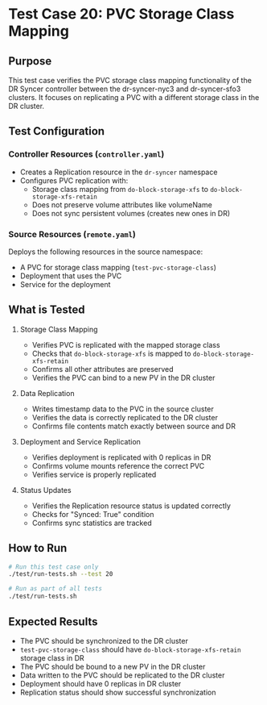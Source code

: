 # Test Case 20: PVC Storage Class Mapping

## Purpose
This test case verifies the PVC storage class mapping functionality of the DR Syncer controller between the dr-syncer-nyc3 and dr-syncer-sfo3 clusters. It focuses on replicating a PVC with a different storage class in the DR cluster.

## Test Configuration

### Controller Resources (`controller.yaml`)
- Creates a Replication resource in the `dr-syncer` namespace
- Configures PVC replication with:
  - Storage class mapping from `do-block-storage-xfs` to `do-block-storage-xfs-retain`
  - Does not preserve volume attributes like volumeName
  - Does not sync persistent volumes (creates new ones in DR)

### Source Resources (`remote.yaml`)
Deploys the following resources in the source namespace:
- A PVC for storage class mapping (`test-pvc-storage-class`)
- Deployment that uses the PVC
- Service for the deployment

## What is Tested

1. Storage Class Mapping
   - Verifies PVC is replicated with the mapped storage class
   - Checks that `do-block-storage-xfs` is mapped to `do-block-storage-xfs-retain`
   - Confirms all other attributes are preserved
   - Verifies the PVC can bind to a new PV in the DR cluster

2. Data Replication
   - Writes timestamp data to the PVC in the source cluster
   - Verifies the data is correctly replicated to the DR cluster
   - Confirms file contents match exactly between source and DR

3. Deployment and Service Replication
   - Verifies deployment is replicated with 0 replicas in DR
   - Confirms volume mounts reference the correct PVC
   - Verifies service is properly replicated

4. Status Updates
   - Verifies the Replication resource status is updated correctly
   - Checks for "Synced: True" condition
   - Confirms sync statistics are tracked

## How to Run
```bash
# Run this test case only
./test/run-tests.sh --test 20

# Run as part of all tests
./test/run-tests.sh
```

## Expected Results
- The PVC should be synchronized to the DR cluster
- `test-pvc-storage-class` should have `do-block-storage-xfs-retain` storage class in DR
- The PVC should be bound to a new PV in the DR cluster
- Data written to the PVC should be replicated to the DR cluster
- Deployment should have 0 replicas in DR cluster
- Replication status should show successful synchronization
